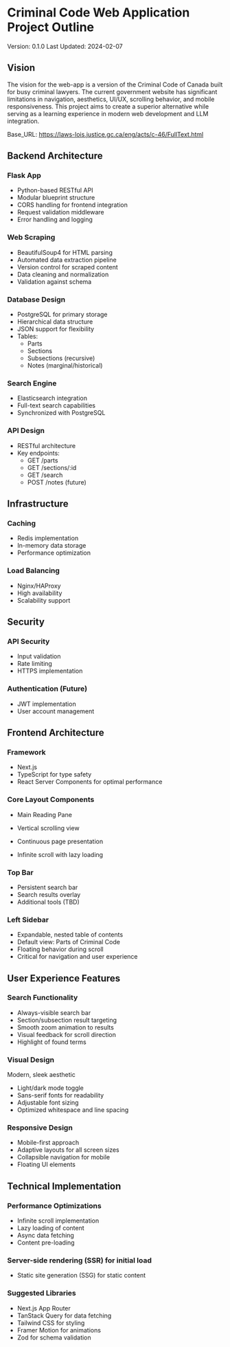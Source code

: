 # Criminal Code Web Application Project Outline

Version: 0.1.0 Last Updated: 2024-02-07

## Vision
The vision for the web-app is a version of the Criminal Code of Canada built for busy criminal lawyers. The current government website has significant limitations in navigation, aesthetics, UI/UX, scrolling behavior, and mobile responsiveness. This project aims to create a superior alternative while serving as a learning experience in modern web development and LLM integration.

Base_URL: https://laws-lois.justice.gc.ca/eng/acts/c-46/FullText.html

## Backend Architecture
### Flask App

- Python-based RESTful API
- Modular blueprint structure
- CORS handling for frontend integration
- Request validation middleware
- Error handling and logging

### Web Scraping

- BeautifulSoup4 for HTML parsing
- Automated data extraction pipeline
- Version control for scraped content
- Data cleaning and normalization
- Validation against schema

### Database Design

- PostgreSQL for primary storage
- Hierarchical data structure
- JSON support for flexibility
- Tables:
  - Parts
  - Sections
  - Subsections (recursive)
  - Notes (marginal/historical)

### Search Engine

- Elasticsearch integration
- Full-text search capabilities
- Synchronized with PostgreSQL

### API Design  

- RESTful architecture
- Key endpoints:
  - GET /parts
  - GET /sections/:id
  - GET /search
  - POST /notes (future)

## Infrastructure

### Caching

- Redis implementation
- In-memory data storage
- Performance optimization

### Load Balancing

- Nginx/HAProxy
- High availability
- Scalability support

## Security

### API Security

- Input validation
- Rate limiting
- HTTPS implementation

### Authentication (Future)

- JWT implementation
- User account management

## Frontend Architecture

### Framework

- Next.js
- TypeScript for type safety
- React Server Components for optimal performance

### Core Layout Components

- Main Reading Pane

- Vertical scrolling view
- Continuous page presentation
- Infinite scroll with lazy loading

### Top Bar

- Persistent search bar
- Search results overlay
- Additional tools (TBD)

### Left Sidebar    

- Expandable, nested table of contents
- Default view: Parts of Criminal Code
- Floating behavior during scroll
- Critical for navigation and user experience

## User Experience Features

### Search Functionality

- Always-visible search bar
- Section/subsection result targeting
- Smooth zoom animation to results
- Visual feedback for scroll direction
- Highlight of found terms

### Visual Design

Modern, sleek aesthetic
- Light/dark mode toggle
- Sans-serif fonts for readability
- Adjustable font sizing
- Optimized whitespace and line spacing

### Responsive Design

- Mobile-first approach
- Adaptive layouts for all screen sizes
- Collapsible navigation for mobile
- Floating UI elements

## Technical Implementation

### Performance Optimizations

- Infinite scroll implementation
- Lazy loading of content
- Async data fetching
- Content pre-loading

### Server-side rendering (SSR) for initial load

- Static site generation (SSG) for static content

### Suggested Libraries

- Next.js App Router
- TanStack Query for data fetching
- Tailwind CSS for styling
- Framer Motion for animations
- Zod for schema validation